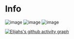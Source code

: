 
# Info
![image](https://github.com/FocuslessBlast/FocuslessBlast/assets/103883874/d05e5418-e4cd-4b68-9d89-91a7f5652a40)
![image](https://github.com/FocuslessBlast/FocuslessBlast/assets/103883874/6cb5ccdf-fc8e-4c7c-960b-e1b4b64eb728)
![image](https://github.com/FocuslessBlast/FocuslessBlast/assets/103883874/1ad52826-d36b-462b-8b61-2a9c1df3b1f5)

[![Elijahs's github activity graph](https://github-readme-activity-graph.vercel.app/graph?username=FocuslessBlast&theme=github-compact)](https://github.com/FocuslessBlast/github-readme-activity-graph)
